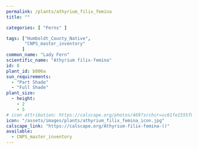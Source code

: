 ```yaml
---
permalink: /plants/athyrium_filix_femina
title: ""

categories: [ "Ferns" ]

tags: ["Humboldt_County_Native",
       "CNPS_master_inventory"
      ]
common_name: "Lady Fern"
scientific_name: "Athyrium filix-femina"
id: 8
plant_id: b006a
sun_requirements:
  - "Part Shade"
  - "Full Shade"
plant_size:
  - height: 
    - 2
    - 5
# icon attribution: https://calscape.org/photos/469?srchcr=sc61fe1555f070b 
icon: "/assets/images/plants/athyrium_filix_femina_icon.jpg"
calscape_link: "https://calscape.org/Athyrium-filix-femina-()"
available: 
  - CNPS_master_inventory
---
```



